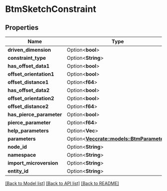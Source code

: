 # BtmSketchConstraint

## Properties

Name | Type | Description | Notes
------------ | ------------- | ------------- | -------------
**driven_dimension** | Option<**bool**> |  | [optional]
**constraint_type** | Option<**String**> |  | [optional]
**has_offset_data1** | Option<**bool**> |  | [optional]
**offset_orientation1** | Option<**bool**> |  | [optional]
**offset_distance1** | Option<**f64**> |  | [optional]
**has_offset_data2** | Option<**bool**> |  | [optional]
**offset_orientation2** | Option<**bool**> |  | [optional]
**offset_distance2** | Option<**f64**> |  | [optional]
**has_pierce_parameter** | Option<**bool**> |  | [optional]
**pierce_parameter** | Option<**f64**> |  | [optional]
**help_parameters** | Option<**Vec<f64>**> |  | [optional]
**parameters** | Option<[**Vec<crate::models::BtmParameter>**](BTMParameter.md)> |  | [optional]
**node_id** | Option<**String**> |  | [optional]
**namespace** | Option<**String**> |  | [optional]
**import_microversion** | Option<**String**> |  | [optional]
**entity_id** | Option<**String**> |  | [optional]

[[Back to Model list]](../README.md#documentation-for-models) [[Back to API list]](../README.md#documentation-for-api-endpoints) [[Back to README]](../README.md)


